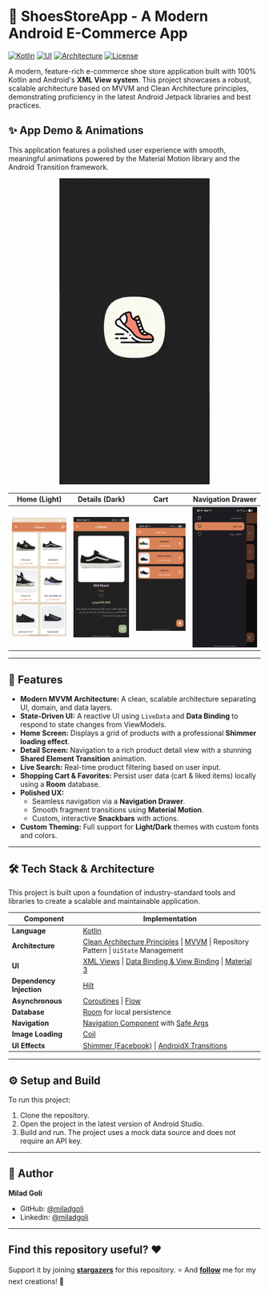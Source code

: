 # 👟 ShoesStoreApp - A Modern Android E-Commerce App

[![Kotlin](https://img.shields.io/badge/Kotlin-1.9.23-7F52FF?logo=kotlin)](https://kotlinlang.org) [![UI](https://img.shields.io/badge/UI-XML%20&%20Material%203-4285F4?logo=android)](https://developer.android.com/guide/topics/ui/declaring-layout) [![Architecture](https://img.shields.io/badge/Architecture-MVVM%20&%20Clean-orange)](https://developer.android.com/topic/architecture) [![License](https://img.shields.io/badge/License-MIT-green.svg)](https://opensource.org/licenses/MIT)

A modern, feature-rich e-commerce shoe store application built with 100% Kotlin and Android's **XML View system**. This project showcases a robust, scalable architecture based on MVVM and Clean Architecture principles, demonstrating proficiency in the latest Android Jetpack libraries and best practices.

## ✨ App Demo & Animations

This application features a polished user experience with smooth, meaningful animations powered by the Material Motion library and the Android Transition framework.

<p align="center">
  <img src="./art/demo.gif" width="300">
</p>

| Home (Light) | Details (Dark) | Cart | Navigation Drawer
| :---: | :---: | :---: | :---: |
| <img src="./art/Screenshot_20250820_021515.png" width="250"> | <img src="./art/Screenshot_20250820_021606.png" width="250"> | <img src="./art/Screenshot_20250820_021716.png" width="250"> | <img src="./art/Screenshot_20250820_021734.png" width="250"> |


---
## 🚀 Features

* **Modern MVVM Architecture:** A clean, scalable architecture separating UI, domain, and data layers.
* **State-Driven UI:** A reactive UI using `LiveData` and **Data Binding** to respond to state changes from ViewModels.
* **Home Screen:** Displays a grid of products with a professional **Shimmer loading effect**.
* **Detail Screen:** Navigation to a rich product detail view with a stunning **Shared Element Transition** animation.
* **Live Search:** Real-time product filtering based on user input.
* **Shopping Cart & Favorites:** Persist user data (cart & liked items) locally using a **Room** database.
* **Polished UX:**
    * Seamless navigation via a **Navigation Drawer**.
    * Smooth fragment transitions using **Material Motion**.
    * Custom, interactive **Snackbars** with actions.
* **Custom Theming:** Full support for **Light/Dark** themes with custom fonts and colors.

---

## 🛠️ Tech Stack & Architecture

This project is built upon a foundation of industry-standard tools and libraries to create a scalable and maintainable application.

| Component | Implementation |
| --- | --- |
| **Language** | [Kotlin](https://kotlinlang.org/) |
| **Architecture** | [Clean Architecture Principles](https://blog.cleancoder.com/uncle-bob/2012/08/13/the-clean-architecture.html) \| [MVVM](https://developer.android.com/topic/architecture) \| Repository Pattern \| `UiState` Management |
| **UI** | [XML Views](https://developer.android.com/guide/topics/ui/declaring-layout) \| [Data Binding & View Binding](https://developer.android.com/topic/libraries/data-binding) \| [Material 3](https://m3.material.io/) |
| **Dependency Injection**| [Hilt](https://dagger.dev/hilt/) |
| **Asynchronous** | [Coroutines](https://kotlinlang.org/docs/coroutines-overview.html) \| [Flow](https://kotlinlang.org/docs/flow.html) |
| **Database** | [Room](https://developer.android.com/training/data-storage/room) for local persistence |
| **Navigation** | [Navigation Component](https://developer.android.com/guide/navigation) with [Safe Args](https://developer.android.com/guide/navigation/navigation-pass-data#Safe-args) |
| **Image Loading** | [Coil](https://coil-kt.github.io/coil/) |
| **UI Effects** | [Shimmer (Facebook)](https://github.com/facebook/shimmer-android) \| [AndroidX Transitions](https://developer.android.com/training/transitions) |

---

## ⚙️ Setup and Build

To run this project:
1.  Clone the repository.
2.  Open the project in the latest version of Android Studio.
3.  Build and run. The project uses a mock data source and does not require an API key.

---

## 👤 Author

**Milad Goli**
* GitHub: [@miladgoli](https://github.com/miladgoli)
* Linkedin: [@miladgoli](https://www.linkedin.com/in/milad-goli)

---

## Find this repository useful? ❤️

Support it by joining **[stargazers](https://github.com/miladgoli/ShoeStoreApp/stargazers)** for this repository. ⭐
And **[follow](https://github.com/miladgoli)** me for my next creations! 🤩
